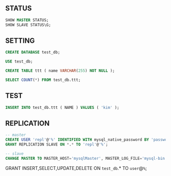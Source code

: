 ## STATUS
```sql
SHOW MASTER STATUS;
SHOW SLAVE STATUS\G;
```

## SETTING
```sql
CREATE DATABASE test_db;

USE test_db; 

CREATE TABLE ttt ( name VARCHAR(255) NOT NULL );

SELECT COUNT(*) FROM test_db.ttt;

```

## TEST
```sql
INSERT INTO test_db.ttt ( NAME ) VALUES ( 'kim' );
```

## REPLICATION
```sql
-- master
CREATE USER 'repl'@'%' IDENTIFIED WITH mysql_native_password BY 'password';
GRANT REPLICATION SLAVE ON *.* TO 'repl'@'%';

```

```sql
-- slave
CHANGE MASTER TO MASTER_HOST='mysqlMaster', MASTER_LOG_FILE='mysql-bin.000003', MASTER_USER='repl', MASTER_PASSWORD='password', MASTER_LOG_POS=1941, MASTER_PORT=3306;

```

GRANT INSERT,SELECT,UPDATE,DELETE ON `test_db`.* TO `user`@`%`;